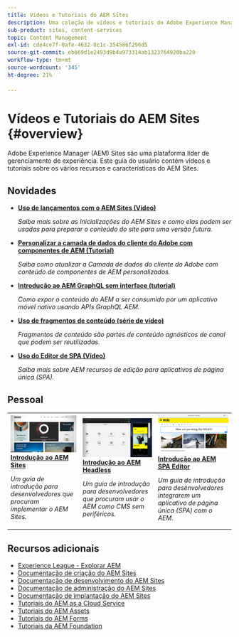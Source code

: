 ```yaml
---
title: Vídeos e Tutoriais do AEM Sites
description: Uma coleção de vídeos e tutoriais do Adobe Experience Manager Sites.
sub-product: sites, content-services
topic: Content Management
exl-id: cde4ce7f-0afe-4632-8c1c-354586f296d5
source-git-commit: eb669d1e2493d9b4a973314ab1323764920ba220
workflow-type: tm+mt
source-wordcount: '345'
ht-degree: 21%

---
```


# Vídeos e Tutoriais do AEM Sites {#overview}

Adobe Experience Manager (AEM) Sites são uma plataforma líder de gerenciamento de experiência. Este guia do usuário contém vídeos e tutoriais sobre os vários recursos e características do AEM Sites.

## Novidades

* **[Uso de lançamentos com o AEM Sites (Vídeo)](./page-authoring/launches.md)**

   *Saiba mais sobre as Inicializações do AEM Sites e como elas podem ser usadas para preparar o conteúdo do site para uma versão futura.*

* **[Personalizar a camada de dados do cliente do Adobe com componentes de AEM (Tutorial)](./integrations/adobe-client-data-layer/data-layer-customize.md)**

   *Saiba como atualizar a Camada de dados do cliente do Adobe com conteúdo de componentes de AEM personalizados.*

* **[Introdução ao AEM GraphQL sem interface (tutorial)](https://experienceleague.adobe.com/docs/experience-manager-learn/getting-started-with-aem-headless/graphql/overview.html)**

   *Como expor o conteúdo do AEM a ser consumido por um aplicativo móvel nativo usando APIs GraphQL AEM.*

* **[Uso de fragmentos de conteúdo (série de vídeo)](./content-fragments/content-fragments-feature-video-use.md)**

   *Fragmentos de conteúdo são partes de conteúdo agnósticos de canal que podem ser reutilizadas.*

* **[Uso do Editor de SPA (Vídeo)](./spa-editor/spa-editor-framework-feature-video-use.md)**

   *Saiba mais sobre AEM recursos de edição para aplicativos de página única (SPA).*

## Pessoal

<table>
<tr>
  <td>
    <a href="https://experienceleague.adobe.com/docs/experience-manager-learn/getting-started-wknd-tutorial-develop/overview.html?lang=pt-BR">
      <img alt="Introdução ao AEM Sites - Tutorial do WKND" src="./assets/aem-wknd-tutorial.png" />
    </a>
    <div>
      <a href="https://experienceleague.adobe.com/docs/experience-manager-learn/getting-started-wknd-tutorial-develop/overview.html">
    <strong>Introdução ao AEM Sites</strong>
    </a>
    </div>
    <p>
    <em>Um guia de introdução para desenvolvedores que procuram implementar o AEM Sites.</em>
    <p>
  </td>
  <td>
    <a href="https://experienceleague.adobe.com/docs/experience-manager-learn/getting-started-with-aem-headless/overview.html">
    <img alt="Introdução ao AEM Headless" src="./assets/aem-headless-tutorial.png" />
    </a>
    <div>
    <a href="https://experienceleague.adobe.com/docs/experience-manager-learn/getting-started-with-aem-headless/overview.html">
    <strong>Introdução ao AEM Headless</strong>
    </a>
    </div>
    <p>
    <em>Um guia de introdução para desenvolvedores que procuram usar o AEM como CMS sem periféricos.</em>
    </p>
  </td>
  <td>
    <a href="https://experienceleague.adobe.com/docs/experience-manager-learn/getting-started-with-aem-headless/spa-editor/react/overview.html">
      <img alt="Introdução ao AEM SPA Editor" src="./assets/aem-wknd-spa-editor-tutorial.png" />
    </a>
     <div>
      <a href="https://experienceleague.adobe.com/docs/experience-manager-learn/getting-started-with-aem-headless/spa-editor/react/overview.html">
        <strong>Introdução ao AEM SPA Editor</strong>
      </a>
    </div>
    <p>
    <em>Um guia de introdução para desenvolvedores integrarem um aplicativo de página única (SPA) com o AEM.</em>
    <p>
  </td>
</tr>
</table>

## Recursos adicionais

* [Experience League - Explorar AEM](https://experienceleague.adobe.com/#recommended/solutions/experience-manager)
* [Documentação de criação do AEM Sites](https://experienceleague.adobe.com/docs/experience-manager-65/authoring/home.html)
* [Documentação de desenvolvimento do AEM Sites](https://experienceleague.adobe.com/docs/experience-manager-65/developing/home.html)
* [Documentação de administração do AEM Sites](https://experienceleague.adobe.com/docs/experience-manager-65/administering/home.html)
* [Documentação de implantação do AEM Sites](https://experienceleague.adobe.com/docs/experience-manager-65/deploying/home.html)
* [Tutoriais do AEM as a Cloud Service](/help/cloud-service/overview.md)
* [Tutoriais do AEM Assets](/help/assets/overview.md)
* [Tutoriais do AEM Forms](/help/forms/overview.md)
* [Tutoriais da AEM Foundation](/help/foundation/overview.md)
